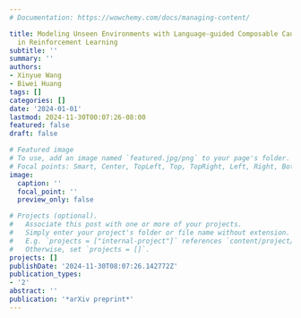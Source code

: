 ```yaml
---
# Documentation: https://wowchemy.com/docs/managing-content/

title: Modeling Unseen Environments with Language-guided Composable Causal Components
  in Reinforcement Learning
subtitle: ''
summary: ''
authors:
- Xinyue Wang
- Biwei Huang
tags: []
categories: []
date: '2024-01-01'
lastmod: 2024-11-30T00:07:26-08:00
featured: false
draft: false

# Featured image
# To use, add an image named `featured.jpg/png` to your page's folder.
# Focal points: Smart, Center, TopLeft, Top, TopRight, Left, Right, BottomLeft, Bottom, BottomRight.
image:
  caption: ''
  focal_point: ''
  preview_only: false

# Projects (optional).
#   Associate this post with one or more of your projects.
#   Simply enter your project's folder or file name without extension.
#   E.g. `projects = ["internal-project"]` references `content/project/deep-learning/index.md`.
#   Otherwise, set `projects = []`.
projects: []
publishDate: '2024-11-30T08:07:26.142772Z'
publication_types:
- '2'
abstract: ''
publication: '*arXiv preprint*'
---
```

